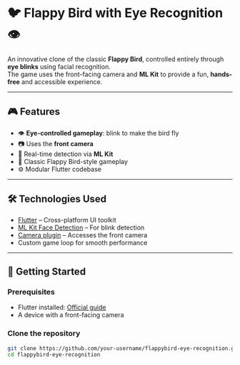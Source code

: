 # 🐦 Flappy Bird with Eye Recognition 👁️

An innovative clone of the classic **Flappy Bird**, controlled entirely through **eye blinks** using facial recognition.  
The game uses the front-facing camera and **ML Kit** to provide a fun, **hands-free** and accessible experience.

---

## 🎮 Features

- 👁️ **Eye-controlled gameplay**: blink to make the bird fly
- 📷 Uses the **front camera**
- 🧠 Real-time detection via **ML Kit**
- 🎯 Classic Flappy Bird-style gameplay
- ⚙️ Modular Flutter codebase

---

## 🛠️ Technologies Used

- [Flutter](https://flutter.dev/) – Cross-platform UI toolkit
- [ML Kit Face Detection](https://developers.google.com/ml-kit/vision/face-detection) – For blink detection
- [Camera plugin](https://pub.dev/packages/camera) – Accesses the front camera
- Custom game loop for smooth performance

---

## 🚀 Getting Started

### Prerequisites
- Flutter installed: [Official guide](https://docs.flutter.dev/get-started/install)
- A device with a front-facing camera

### Clone the repository

```bash
git clone https://github.com/your-username/flappybird-eye-recognition.git
cd flappybird-eye-recognition
